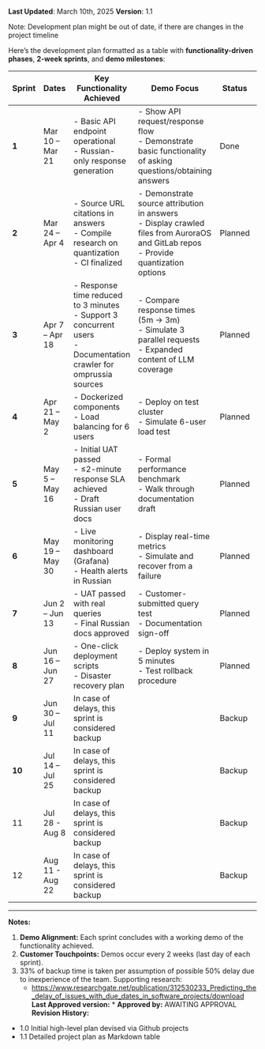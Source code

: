 **Last Updated**: March 10th, 2025
**Version**: 1.1

Note: Development plan might be out of date, if there are changes in the project timeline

Here’s the development plan formatted as a table with **functionality-driven phases**, **2-week sprints**, and **demo milestones**:

| Sprint | Dates           | Key Functionality Achieved                                                                                            | Demo Focus                                                                                                                              | Status  | Milestone                  |
| ------ | --------------- | --------------------------------------------------------------------------------------------------------------------- | --------------------------------------------------------------------------------------------------------------------------------------- | ------- | -------------------------- |
| **1**  | Mar 10 – Mar 21 | - Basic API endpoint operational<br>- Russian-only response generation                                                | - Show API request/response flow<br>- Demonstrate basic functionality of asking questions/obtaining answers<br>                         | Done    | Prototype Delivery         |
| **2**  | Mar 24 – Apr 4  | - Source URL citations in answers<br>- Compile research on quantization<br>- CI finalized                             | - Demonstrate source attribution in answers<br>- Display crawled files from AuroraOS and GitLab repos<br>- Provide quantization options | Planned |                            |
| **3**  | Apr 7 – Apr 18  | - Response time reduced to 3 minutes<br>- Support 3 concurrent users<br>- Documentation crawler for omprussia sources | - Compare response times (5m → 3m)<br>- Simulate 3 parallel requests<br>- Expanded content of LLM coverage                              | Planned |                            |
| **4**  | Apr 21 – May 2  | - Dockerized components<br>- Load balancing for 6 users                                                               | - Deploy on test cluster<br>- Simulate 6-user load test                                                                                 | Planned |                            |
| **5**  | May 5 – May 16  | - Initial UAT passed<br>- ≤2-minute response SLA achieved<br>- Draft Russian user docs                                | - Formal performance benchmark<br>- Walk through documentation draft                                                                    | Planned | MVP Delivery               |
| **6**  | May 19 – May 30 | - Live monitoring dashboard (Grafana)<br>- Health alerts in Russian                                                   | - Display real-time metrics<br>- Simulate and recover from a failure                                                                    | Planned | Pre-final product delivery |
| **7**  | Jun 2 – Jun 13  | - UAT passed with real queries<br>- Final Russian docs approved                                                       | - Customer-submitted query test<br>- Documentation sign-off                                                                             | Planned |                            |
| **8**  | Jun 16 – Jun 27 | - One-click deployment scripts<br>- Disaster recovery plan                                                            | - Deploy system in 5 minutes<br>- Test rollback procedure                                                                               | Planned | Final product delivery     |
| **9**  | Jun 30 – Jul 11 | In case of delays, this sprint is considered backup                                                                   |                                                                                                                                         | Backup  |                            |
| **10** | Jul 14 – Jul 25 | In case of delays, this sprint is considered backup                                                                   |                                                                                                                                         | Backup  |                            |
| 11     | Jul 28 - Aug 8  | In case of delays, this sprint is considered backup                                                                   |                                                                                                                                         | Backup  |                            |
| 12     | Aug 11 - Aug 22 | In case of delays, this sprint is considered backup                                                                   |                                                                                                                                         | Backup  |                            |


---

**Notes:**  
1. **Demo Alignment:** Each sprint concludes with a working demo of the functionality achieved.  
2. **Customer Touchpoints:** Demos occur every 2 weeks (last day of each sprint).  
3. 33% of backup time is taken per assumption of possible 50% delay due to inexperience of the team. Supporting research:
	- https://www.researchgate.net/publication/312530233_Predicting_the_delay_of_issues_with_due_dates_in_software_projects/download
**Last Approved version:** *
**Approved by:** AWAITING APPROVAL
**Revision History:** 
- 1.0 Initial high-level plan devised via Github projects
- 1.1 Detailed project plan as Markdown table